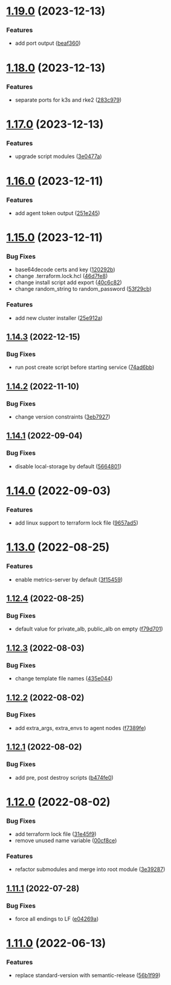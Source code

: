# [1.19.0](https://github.com/cktf/terraform-module-rke/compare/1.18.0...1.19.0) (2023-12-13)


### Features

* add port output ([beaf360](https://github.com/cktf/terraform-module-rke/commit/beaf360dbaf821ff731359f68ee3729a5104a8f2))

# [1.18.0](https://github.com/cktf/terraform-module-rke/compare/1.17.0...1.18.0) (2023-12-13)


### Features

* separate ports for k3s and rke2 ([283c979](https://github.com/cktf/terraform-module-rke/commit/283c979cd6622eebc9f57f5bed82cd81359d4fa1))

# [1.17.0](https://github.com/cktf/terraform-module-rke/compare/1.16.0...1.17.0) (2023-12-13)


### Features

* upgrade script modules ([3e0477a](https://github.com/cktf/terraform-module-rke/commit/3e0477a289fc3050d5904810bd33fca9e16dcae5))

# [1.16.0](https://github.com/cktf/terraform-module-rke/compare/1.15.0...1.16.0) (2023-12-11)


### Features

* add agent token output ([251e245](https://github.com/cktf/terraform-module-rke/commit/251e245437cfdcc02991a899b65a21776d21d67d))

# [1.15.0](https://github.com/cktf/terraform-module-rke/compare/1.14.3...1.15.0) (2023-12-11)


### Bug Fixes

* base64decode certs and key ([120292b](https://github.com/cktf/terraform-module-rke/commit/120292b793c4201cf9128568d709759a698a28ad))
* change .terraform.lock.hcl ([46d7fe8](https://github.com/cktf/terraform-module-rke/commit/46d7fe8e6e0e60e203b48534e4d8ef7039ddae66))
* change install script add export ([40c6c82](https://github.com/cktf/terraform-module-rke/commit/40c6c82914d1949b827e0550109f42cf8ac7f1e3))
* change random_string to random_password ([53f29cb](https://github.com/cktf/terraform-module-rke/commit/53f29cbfb7a122620e1465d47aaff90371bb736a))


### Features

* add new cluster installer ([25e912a](https://github.com/cktf/terraform-module-rke/commit/25e912a5c55edc306b6b9b5b6584d87cc2e28759))

## [1.14.3](https://github.com/cktf/terraform-module-rke/compare/1.14.2...1.14.3) (2022-12-15)


### Bug Fixes

* run post create script before starting service ([74ad6bb](https://github.com/cktf/terraform-module-rke/commit/74ad6bbb6b3a36e4f9a34bf854d28b8db9378b3f))

## [1.14.2](https://github.com/cktf/terraform-module-rke/compare/1.14.1...1.14.2) (2022-11-10)


### Bug Fixes

* change version constraints ([3eb7927](https://github.com/cktf/terraform-module-rke/commit/3eb7927c34425ff93b3b3c1257d7ac24e43e2979))

## [1.14.1](https://github.com/cktf/terraform-module-rke/compare/1.14.0...1.14.1) (2022-09-04)


### Bug Fixes

* disable local-storage by default ([5664801](https://github.com/cktf/terraform-module-rke/commit/566480120836267edb8d9bcbdac25e6da1a84847))

# [1.14.0](https://github.com/cktf/terraform-module-rke/compare/1.13.0...1.14.0) (2022-09-03)


### Features

* add linux support to terraform lock file ([9657ad5](https://github.com/cktf/terraform-module-rke/commit/9657ad5f910d2c661f6338585be7e3652095285a))

# [1.13.0](https://github.com/cktf/terraform-module-rke/compare/1.12.4...1.13.0) (2022-08-25)


### Features

* enable metrics-server by default ([3f15459](https://github.com/cktf/terraform-module-rke/commit/3f15459267821ed2e0b20041d5389ed0c0bb2cac))

## [1.12.4](https://github.com/cktf/terraform-module-rke/compare/1.12.3...1.12.4) (2022-08-25)


### Bug Fixes

* default value for private_alb, public_alb on empty ([f79d701](https://github.com/cktf/terraform-module-rke/commit/f79d701054ba00ba6f58f80a5a642d7842e101b1))

## [1.12.3](https://github.com/cktf/terraform-module-rke/compare/1.12.2...1.12.3) (2022-08-03)


### Bug Fixes

* change template file names ([435e044](https://github.com/cktf/terraform-module-rke/commit/435e044ec7186169a759ec559f0d5f8bf9764e39))

## [1.12.2](https://github.com/cktf/terraform-module-rke/compare/1.12.1...1.12.2) (2022-08-02)


### Bug Fixes

* add extra_args, extra_envs to agent nodes ([f7389fe](https://github.com/cktf/terraform-module-rke/commit/f7389fe22e5efc706422e8b3c12ddc2d079e2a73))

## [1.12.1](https://github.com/cktf/terraform-module-rke/compare/1.12.0...1.12.1) (2022-08-02)


### Bug Fixes

* add pre, post destroy scripts ([b474fe0](https://github.com/cktf/terraform-module-rke/commit/b474fe078c26439786d77b9e199f82f99cbc2262))

# [1.12.0](https://github.com/cktf/terraform-module-rke/compare/1.11.1...1.12.0) (2022-08-02)


### Bug Fixes

* add terraform lock file ([31e45f9](https://github.com/cktf/terraform-module-rke/commit/31e45f99f933f1ca9875f26b75919714c434a9ab))
* remove unused name variable ([00cf8ce](https://github.com/cktf/terraform-module-rke/commit/00cf8ce3df12337d4ed2898cc85dcba689bc1606))


### Features

* refactor submodules and merge into root module ([3e39287](https://github.com/cktf/terraform-module-rke/commit/3e39287eb5bcc89bfea5b226cd1ac1885471c1c3))

## [1.11.1](https://github.com/cktf/terraform-module-rke/compare/1.11.0...1.11.1) (2022-07-28)


### Bug Fixes

* force all endings to LF ([e04269a](https://github.com/cktf/terraform-module-rke/commit/e04269afe25cb5d52426736492275d656b44d247))

# [1.11.0](https://github.com/cktf/terraform-module-rke/compare/1.10.2...1.11.0) (2022-06-13)


### Features

* replace standard-version with semantic-release ([56b1f99](https://github.com/cktf/terraform-module-rke/commit/56b1f99de6e92f9dff48402fafa0701db7581855))
